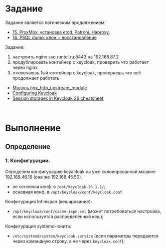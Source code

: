 # Задание
Задание является логическим продолжением: 
- [15. ProxMox: установка etcd, Patroni, Haproxy](https://github.com/sherbettt/BASH-cheats/blob/main/System%20engineering/15.%20ProxMox:%20установка%20etcd,%20Patroni,%20Haproxy.md),
- [16. PSQL dump: клон + восстановление](https://github.com/sherbettt/BASH-cheats/blob/main/System%20engineering/16.%20PSQL%20dump%3A%20клон%20%2B%20восстановление.md)

Задание:
1) настроить nginx sso.runtel.ru:8443 на 192.168.87.2
2) продублировать контейнер с keycloak, проверить что работает через nginx
3) отключаешь 1ый контейнер с keycloak, проверяешь что всё продолжает работать

- [Модуль ngx_http_upstream_module](https://nginx.org/ru/docs/http/ngx_http_upstream_module.html)
- [Configuring Keycloak](https://www.keycloak.org/server/configuration)
- [Session storages in Keycloak 26 cheatsheet](https://www.keycloak.org/2024/12/storing-sessions-in-kc26)
<br/>



# Выполнение

## Определение 

### 1. Конфигурации.
Определим конфигурацию keyacloak на уже склоинрованной машине 192.168.46.16 (она же 192.168.45.50).
- не основная конф. в `/opt/keycloak-26.1.2/`;
- основная конф. в `/opt/keycloak/conf/keycloak.conf`.

Конфигурация Infinispan (кеширование):
- `/opt/keycloak/conf/cache-ispn.xml` (может потребоваться настройка, если используется распределённый кеш);

Конфигурация systemd-юнита:
- `/etc/systemd/system/keycloak.service` (если параметры передаются через командную строку, а не через `keycloak.conf`);


